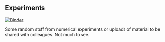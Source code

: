 ## Experiments

[![Binder](https://mybinder.org/badge_logo.svg)](https://mybinder.org/v2/gh/a44l/experiments/master)  

Some random stuff from numerical experiments or uploads of material to be shared with colleagues. Not much to see.  


